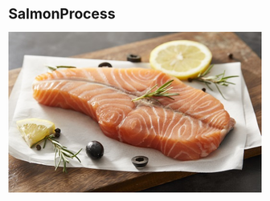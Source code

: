 # SalmonProcess

![salmon](./images/beautiful_salmon.png)

[In natural language processing (jayeon-echooli), 'yeon-eo' reminds Koreans of salmon.]::